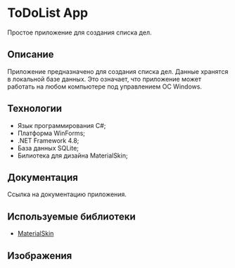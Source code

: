 # ToDoList App
Простое приложение для создания списка дел.
## Описание
Приложение предназначено для создания списка дел. Данные хранятся в локальной базе данных. Это означает, что приложение может работать на любом компьютере под управлением ОС
Windows.
## Технологии
- Язык программирования C#;
- Платформа WinForms;
- .NET Framework 4.8;
- База данных SQLite;
- Билиотека для дизайна MaterialSkin;
## Документация
Ссылка на документацию приложения.
## Используемые библиотеки
- [MaterialSkin](https://github.com/IgnaceMaes/MaterialSkin)
## Изображения
